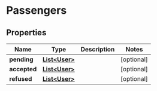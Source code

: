 

# Passengers

## Properties

Name | Type | Description | Notes
------------ | ------------- | ------------- | -------------
**pending** | [**List&lt;User&gt;**](User.md) |  |  [optional]
**accepted** | [**List&lt;User&gt;**](User.md) |  |  [optional]
**refused** | [**List&lt;User&gt;**](User.md) |  |  [optional]



